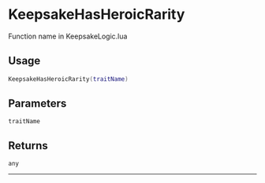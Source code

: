 # KeepsakeHasHeroicRarity
Function name in KeepsakeLogic.lua
## Usage
```lua
KeepsakeHasHeroicRarity(traitName)
```
## Parameters
`traitName`
## Returns
`any`

---